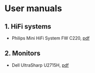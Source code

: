 # User manuals

## 1. HiFi systems

* Philips Mini HiFi System FW C220, [pdf](../books/pdf/fwc220.pdf)

## 2. Monitors

* Dell UltraSharp U2715H, [pdf](../books/pdf/dell-u2715h_users_guide_en-us.pdf)
